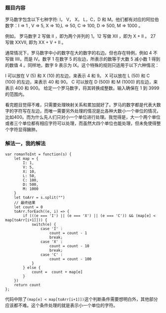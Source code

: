 ### 题目内容
罗马数字包含以下七种字符: I， V， X， L，C，D 和 M。他们都有对应的阿拉伯数字：I => 1 , V => 5, X => 10,L => 50, C => 100, D => 500, M => 1000 。

例如， 罗马数字 2 写做 II ，即为两个并列的 1。12 写做 XII ，即为 X + II 。 27 写做  XXVII, 即为 XX + V + II 。

通常情况下，罗马数字中小的数字在大的数字的右边。但也存在特例，例如 4 不写做 IIII，而是 IV。数字 1 在数字 5 的左边，所表示的数等于大数 5 减小数 1 得到的数值 4 。同样地，数字 9 表示为 IX。这个特殊的规则只适用于以下六种情况：

I 可以放在 V (5) 和 X (10) 的左边，来表示 4 和 9。
X 可以放在 L (50) 和 C (100) 的左边，来表示 40 和 90。 
C 可以放在 D (500) 和 M (1000) 的左边，来表示 400 和 900。
给定一个罗马数字，将其转换成整数。输入确保在 1 到 3999 的范围内。

看完题目觉得不难，只需要处理映射关系和累加就好了。罗马的数字都是代表大数字的字符写在左边，而唯一需要另外处理的情况是比各种大数小一个单位的情况，比如400。而为什么先人们只对小一个单位进行处理。我觉得是，大一个两个单位或者三个单位都有相应字符可以处理，而虽然大四个单位也能处理，但未免使得整个字符显得臃肿。

### 解法一，我的解法

```
var romanToInt = function(s) {
    let map = {
        I: 1,
        V: 5,
        X: 10,
        L: 50,
        C: 100,
        D: 500,
        M: 1000
    }
    let toArr = s.split("")
    // 最终结果
    let count = 0
    toArr.forEach((e, i) => {
        if (((e === 'I') || (e === 'X') || (e === 'C')) && (map[e] < map[toArr[i+1]])) {
            switch(e) {
                case 'I' :
                    count = count - 1
                    break;
                case 'X' :
                    count = count - 10
                    break;
                case 'C' :
                    count = count - 100
            }
        } else {
            count =  count + map[e]
        }
    })
    return count
};
```

代码中除了`(map[e] < map[toArr[i+1]])`这个判断条件需要想明白外，其他部分应该都不难。这个条件处理的就是表示小一个单位的字符。